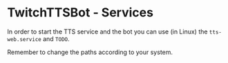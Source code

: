 # TwitchTTSBot - Services

In order to start the TTS service and the bot you can use (in Linux) the `tts-web.service` and `TODO`.

Remember to change the paths according to your system.